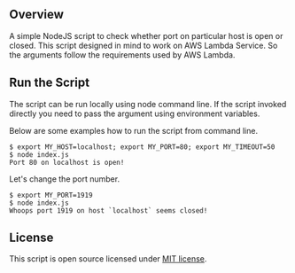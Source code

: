 ## Overview

A simple NodeJS script to check whether port on particular host is open
or closed. This script designed in mind to work on AWS Lambda Service.
So the arguments follow the requirements used by AWS Lambda.

## Run the Script

The script can be run locally using node command line. If the script
invoked directly you need to pass the argument using environment
variables.

Below are some examples how to run the script from command line.

```
$ export MY_HOST=localhost; export MY_PORT=80; export MY_TIMEOUT=50
$ node index.js
Port 80 on localhost is open!
```

Let's change the port number.

```
$ export MY_PORT=1919
$ node index.js
Whoops port 1919 on host `localhost` seems closed!
```

## License

This script is open source licensed under [MIT license](http://opensource.org/licenses/MIT).